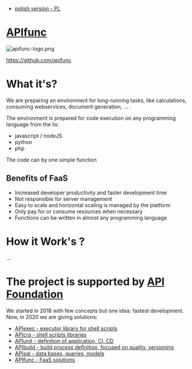 + [polish version - PL](https://www.apifunc.com/README_PL.html)

# [APIfunc](https://www.apifunc.com)

![apifunc-logo.png](https://logo.apifunc.com/apifunc-logo.png)

https://github.com/apifunc

# What it's?

We are preparing an environment for long-running tasks, like calculations, consuming webservices, document generation, ... .

The environment is prepared for code execution on any programming language from the lis:
+ javascript / nodeJS
+ python
+ php

The code can by one simple function 


## Benefits of FaaS

+ Increased developer productivity and faster development time
+ Not responsible for server management
+ Easy to scale and horizontal scaling is managed by the platform
+ Only pay for or consume resources when necessary
+ Functions can be written in almost any programming language


# How it Work's ?
 ...

# The project is supported by [API Foundation](https://www.apifoundation.com)
We started in 2018 with few concepts but one idea: fastest development.
Now, in 2020 we are giving solutions:

+ [APIexec - executor library for shell scripts](https://www.apiexec.com)
+ [APIcra - shell scripts libraries](https://www.apicra.com)
+ [APIunit - definition of application, CI, CD](https://www.apiunit.com)
+ [APIbuild - build process definition, focused on quality, versioning](https://www.apibuild.com)
+ [APIsql - data bases, queries, models](https://www.apisql.com)
+ [APIfunc - FaaS solutions](https://www.apifunc.com)
